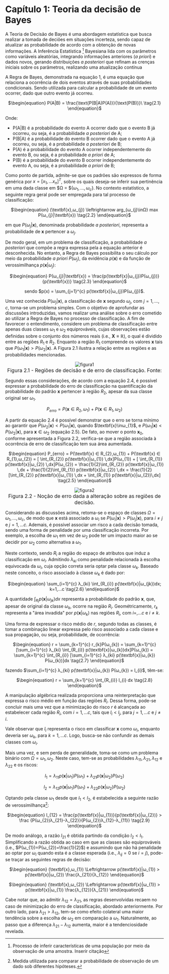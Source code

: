 <style>
    legend {
        font-size: 16px;
    }
    main {
        text-align: justify;
    }
</style>

# Capítulo 1: Teoria da decisão de Bayes
A Teoria de Decisão de Bayes é uma abordagem estatística que busca realizar a tomada de deciões em situações incerteza, sendo capaz de atualizar as probabilidade de acordo com a obtenção de novas informações. A Inferência Estatística [^1] Bayesiana lida com os parâmetros como variáveis aleatórias, integrando informações anteriores ($\textit{a priori}$) e dados novos, gerando distribuições $\textit{a posteriori}$ que refinam as crenças iniciais sobre os parâmetros, realizando uma atualização contínua

A Regra de Bayes, demonstrada na equação 1, é uma equação que relaciona a ocorrência de dois eventos através de suas probabilidades condicionais. Sendo utilizada para calcular a probabilidade de um evento ocorrer, dado que outro evento já ocorreu.

<div align="center">

$\begin{equation}
    P(A|B) = \frac{\text{P(B|A)P(A)}}{\text{P(B)}}\ \tag{2.1}
\end{equation}$ </div>

Onde:

*   P(A|B) é a probabilidade do evento A ocorrer dado que o evento B já ocorreu, ou seja, é a probabilidade $\textit{a posteriori}$ de A;
*   P(B|A) é a probabilidade do evento B ocorrer dado que o evento A já ocorreu, ou seja, é a probabilidade $\textit{a posteriori}$ de B;
*   P(A) é a probabilidade do evento A ocorrer independentemente do evento B, ou seja, é a probabilidade $\textit{a priori}$ de A;
*   P(B) é a probabilidade do evento B ocorrer independentemente do evento A, ou seja, é a probabilidade $\textit{a priori}$ de B;

Como ponto de partida, admite-se que os padrões são expressos de forma genérica por $x = [x_{1},...x_{n}]^T$, sobre os quais deseja-se inferir sua pertinência em uma dada classe em $Ω =  ${$ω_{1},...,ω_{c}$}. No contexto estatístico, a seguinte regra geral pode ser empregada para tal processo de classificação:

<div align="center">

$\begin{equation}
    (\textbf{x},ω_{j}) \leftrightarrow arg_{ω_{j}\inΩ} max P(ω_{j}|\textbf{x}) \tag{2.2}
\end{equation}$ </div>

em que $P(ω_{j}|\textbf{x})$, denominada probabilidade $\textit{a posteriori}$, representa a probabilidade de $\textbf{x}$ pertencer a $ω_{j}$.

De modo geral, em um problema de classificação, a probabilidade $\textit{a posteriori}$ que compõe a regra expressa pela a equação anterior é desconhecida. No entanto, a Regra de Bayes possibilita o seu cálculo por meio da probabilidade $\textit{a priori}$ $P(ω_{j})$, da evidência $p(\textbf{x})$ e da função de verossimilhança $p(\textbf{x}|ω_{j})$:

<div align="center">

$\begin{equation}
    P(ω_{j}|\textbf{x}) = \frac{p(\textbf{x}|ω_{j})P(ω_{j})}{p(\textbf{x})} \tag{2.3}
\end{equation}$ 

sendo $p(x) = \sum_{j=1}^{c} p(\textbf{x}|ω_{j})P(ω_{j})$. </div>

Uma vez conhecida $P(ω_{j}|\textbf{x})$, a classificação de $\textbf{x}$ segundo $ω_{j}$, com $j=1,...,c$, torna-se um problema simples.
Com o objetivo de aprofundar as discussões introduzidas, vamos realizar uma análise sobre o erro cometido ao utilizar a Regra de Bayes no processo de classificação. A fim de favorecer o entendimento, considere um problema de classificação entre apenas duas classes $ω_{1}$ e $ω_{2}$ equiprováveis, cujas observações estão definidas sobre o conjunto dos números reais (i.e., $\textbf{X} ≡ \mathbb{R}$), o qual é dividido entre as regiões $R_{1}$ e $R_{2}$. Enquanto a região $R_{1}$ compreende os valores $\textbf{x}$ tais que $P(ω_{1}|\textbf{x})>P(ω_{2}|\textbf{x})$. A Figura 2.1 ilustra a relação entre as regiões e as probabilidades mencionadas.

<div align="center"> 
    
![figura1](../images/figura1.jpg "figura 1") <legend>Figura 2.1 - Regiões de decisão e de erro de classificação. Fonte:
</legend>
</div>

Segundo essas considerações, de acordo com a equação 2.4, é possível expressar a probabilidade do erro de classificação na quantificação da probabilidade do padrão $\textbf{x}$ pertencer à região $R_{2}$, apesar da sua classe original ser $ω_{1}$. 

<div align="center"> 

$\begin{equation}
P_{erro} = P(\textbf{x} ∈ R_{2},ω_{1}) + P(\textbf{x} ∈ R_{1},ω_{2}) \tag{2.4}
\end{equation}$ </div>

A partir da equação 2.4 é possível demonstrar que o erro se torna mínimo ao garantir que $P(ω_{2}|\textbf{x}) < P(ω_{1}|\textbf{x})$, quando $\textbf{x}\inω_{1}$, e $P(ω_{1}|\textbf{x})< P(ω_{2}|\textbf{x})$, para $\textbf{x}\in ω_{2}$ (equação 2.5). De fato, ao mover o ponto $\textbf{x}_{0}$, conforme apresentada a Figura 2.2, verifica-se que a região associada à ocorrência de erro de classificação tem sua área aumentada.

<div align="center">

$\begin{equation}
P_{erro} = P(\textbf{x} ∈ R_{2},ω_{1}) + P(\textbf{x} ∈ R_{1},ω_{2}) = [ \int_{R_{2}} p(\textbf{x}|ω_{1}) \,dx]P(ω_{1}) + [ \int_{R_{1}} p(\textbf{x}|ω_{2}) \,dx]P(ω_{2}) = \frac{1}{2}\int_{R_{2}} p(\textbf{x}|ω_{1}) \,dx + \frac{1}{2}\int_{R_{1}} p(\textbf{x}|ω_{2}) \,dx = \frac{1}{2}[\int_{R_{2}} p(\textbf{x}|ω_{1}) \,dx + \int_{R_{1}} p(\textbf{x}|ω_{2})\,dx] \tag{2.5}
\end{equation}$ </div>


<div align="center">

![figura2](../images/figura2.png "figura 2")<legend>Figura 2.2 - Noção de erro dada a alteração sobre as regiões de decisão.
</legend>
</div>

Considerando as discussões acima, retoma-se o espaço de classes $Ω={ω_{1},...,ω_{c}}$, de modo que $\textbf{x}$ está associado a $ω_{i}$ se $P(ω_{i}|\textbf{x}) > P(ω_{j}|\textbf{x})$, para $i \neq j$ e $j=1,...c$. Ademais, é possível associar um risco a cada decisão tomada, sendo uma forma de penalidade por uma classificação incorreta. Por exemplo, a escolha de $ω_{1}$ em vez de $ω_{2}$ pode ter um impacto maior ao se decidir por $ω_{2}$ como alternativa a $ω_{1}$.

Neste contexto, sendo $R_{i}$ a região do espaço de atributos que induz a classificação em $ω_{i}$. Admitindo $λ_{ki}$ como penalidade relacionada à escolha equivocada da $ω_{i}$, cuja opção correta seria optar pela classe $ω_{k}$. Baseado neste conceito, o risco associado à classe $ω_{k}$ é dado por:

<div align="center">

$\begin{equation}
\sum_{i=1}^{c} λ_{ki} \int_{R_{i}} p(\textbf{x}|ω_{jk})dx; k=1,...c \tag{2.6}
\end{equation}$ </div>

A quantidade $\int_{R_{i}} p(\textbf{x}|ω_{jk})dx$ representa a probabilidade do padrão $\textbf{x}$, que, apesar de original da classe $ω_{k}$, ocorre na região $R_{i}$. Geométricamente, $r_{k}$ representa a "área invadida" por $p(\textbf{x}|ω_{k})$ nas regiões $R_{i}$, com $i=,...c$ e $i \neq k$.

Uma forma de expressar o risco médio de $r$, segundo todas as classes, é tomar a combinação linear expressa pelo risco associado a cada classe e sua propagação, ou seja, probabilidade, de ocorrência:

<div align="center">

$\begin{equation}
r = \sum_{k=1}^{c} r_{k}P(ω_{k}) = \sum_{k=1}^{c} [\sum_{i=1}^{c} λ_{ki} \int_{R_{i}} p(\textbf{x}|ω_{k})dx]P(ω_{k}) = \sum_{k=1}^{c} \int_{R_{i}} [\sum_{i=1}^{c} λ_{ki} p(\textbf{x}|ω_{k}) P(ω_{k})]dx \tag{2.7}
\end{equation}$

fazendo $\sum_{i=1}^{c} λ_{ki} p(\textbf{x}|ω_{k}) P(ω_{k}) = l_{i}$, têm-se:

$\begin{equation}
r = \sum_{k=1}^{c} \int_{R_{i}} l_{i} dx \tag{2.8}
\end{equation}$ </div>

A manipulação algébrica realizada proporciona uma reinterpretação que expressa o risco médio em função das regiões $R_{i}$. Dessa forma, pode-se concluir mais uma vez que a minimização do risco $r$ é alcançada ao estabelecer cada região $R_{i}$, com $i=1,...c$, tais que $l_{i}<l_{j}$, para $j=1,...c$ e $j \neq i$.

Vale observar que $l_{i}$ representa o risco em classificar $\textbf{x}$ como $ω_{i}$, enquanto deveria ser $ω_{k}$, para $k=1,...c$. Logo, busca-se não confundir as demais classes com $ω_{i}$.

Mais uma vez, e sem perda de generalidade, toma-se como um problema binário com $Ω = {ω_{1},ω_{2}}$. Neste caso, tem-se as probabilidades $λ_{11},λ_{21},λ_{12}$ e $λ_{22}$ e os riscos:

<div align="center"> 

$\begin{equation}
l_{1} = λ_{11}p(\textbf{x}|ω_{1})P(ω_{1}) + λ_{21}p(\textbf{x}|ω_{2})P(ω_{2})
\end{equation}$

$\begin{equation}
l_{2} = λ_{12}p(\textbf{x}|ω_{1})P(ω_{1}) + λ_{22}p(\textbf{x}|ω_{2})P(ω_{2})
\end{equation}$ </div>

Optando pela classe $ω_{1}$ desde que $l_{1} < l_{2}$, é estabelecida a seguinte razão de verossimilhança[^2]:

<div align="center"> 

$\begin{equation}
l_{12} = \frac{p(\textbf{x}|ω_{1})}{p(\textbf{x}|ω_{2})} > \frac {P(ω_{2})λ_{21}-λ_{22}}{P(ω_{2})λ_{12}-λ_{11}} \tag{2.9}
\end{equation}$ </div>

De modo análogo, a razão $l_{21}$ é obtida partindo da condição $l_{2} < l_{1}$. Simplificando a razão obtida ao caso em que as classes são equiprováveis (i.e., $P(ω_{1})=P(ω_{2})=\frac{1}{2}$) e assumindo que não há penalidade ao optar por $ω_{i}$ quando esta é a classe esperada (i.e., $λ_{ij}=0$ se $i=j$), pode-se traçar as seguintes regras de decisão:

<div align="center"> 

$\begin{equation}
(\textbf{x},ω_{1}) \Leftrightarrow  p(\textbf{x}|ω_{1}) > p(\textbf{x}|ω_{2}) \frac{λ_{21}}{λ_{12}}
\end{equation}$

$\begin{equation}
(\textbf{x},ω_{2}) \Leftrightarrow  p(\textbf{x}|ω_{1}) > p(\textbf{x}|ω_{1}) \frac{λ_{12}}{λ_{21}}
\end{equation}$ </div>

Cabe notar que, ao admitir $λ_{12} = λ_{21}$, as regras desenvolvidas recaem no caso de minimização do erro de classificação, abordado anteriormente. Por outro lado, para $λ_{21} > λ_{12}$, tem-se como efeito colateral uma maior tendência sobre a escolha de $ω_{2}$ em comparação a $ω_{1}$. Naturalmente, ao passo que a diferença $λ_{21} - λ_{12}$ aumenta, maior é a tendenciosidade revelada.


[^1]: Processo de inferir características de uma população por meio da observação de uma amostra. Inserir citação
[^2]: Medida utilizada para comparar a probabilidade de observação de um dado sob diferentes hipóteses.